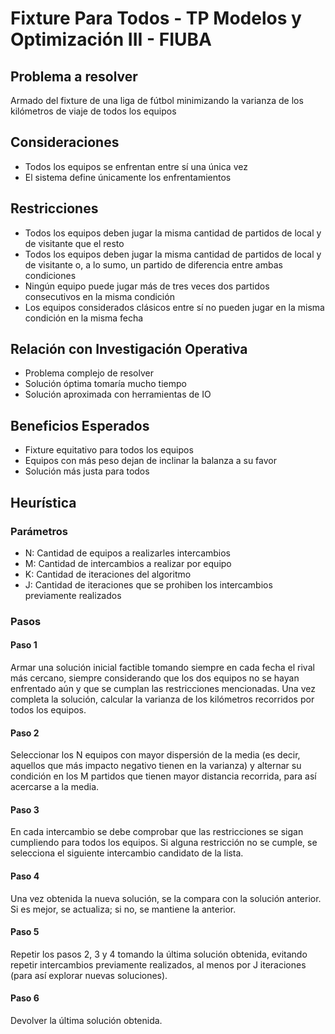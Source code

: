 # Fixture Para Todos - TP Modelos y Optimización III - FIUBA

## Problema a resolver
Armado del fixture de una liga de fútbol minimizando la varianza de los kilómetros de viaje de todos los equipos

## Consideraciones
- Todos los equipos se enfrentan entre sí una única vez
- El sistema define únicamente los enfrentamientos

## Restricciones
- Todos los equipos deben jugar la misma cantidad de partidos de local y de visitante que el resto
- Todos los equipos deben jugar la misma cantidad de partidos de local y de visitante o, a lo sumo, un partido de diferencia entre ambas condiciones
- Ningún equipo puede jugar más de tres veces dos partidos consecutivos en la misma condición
- Los equipos considerados clásicos entre sí no pueden jugar en la misma condición en la misma fecha

## Relación con Investigación Operativa
- Problema complejo de resolver
- Solución óptima tomaría mucho tiempo
- Solución aproximada con herramientas de IO

## Beneficios Esperados
- Fixture equitativo para todos los equipos
- Equipos con más peso dejan de inclinar la balanza a su favor
- Solución más justa para todos

## Heurística
### Parámetros
- N: Cantidad de equipos a realizarles intercambios
- M: Cantidad de intercambios a realizar por equipo
- K: Cantidad de iteraciones del algoritmo
- J: Cantidad de iteraciones que se prohiben los intercambios previamente realizados

### Pasos
#### Paso 1
Armar una solución inicial factible tomando siempre en cada fecha el rival más cercano, siempre considerando
que los dos equipos no se hayan enfrentado aún y que se cumplan las restricciones mencionadas.
Una vez completa la solución, calcular la varianza de los kilómetros recorridos por todos los equipos.

#### Paso 2
Seleccionar los N equipos con mayor dispersión de la media (es decir, aquellos que más impacto negativo tienen en la varianza) y alternar su condición en los M partidos que tienen mayor distancia recorrida, para así acercarse a la media.

#### Paso 3
En cada intercambio se debe comprobar que las restricciones se sigan cumpliendo para todos los equipos. Si alguna restricción no se cumple, se selecciona el siguiente intercambio candidato de la lista.

#### Paso 4
Una vez obtenida la nueva solución, se la compara con la solución anterior. Si es mejor, se actualiza; si no, se mantiene la anterior.

#### Paso 5
Repetir los pasos 2, 3 y 4 tomando la última solución obtenida, evitando repetir intercambios previamente realizados, al menos por J iteraciones (para así explorar nuevas soluciones).

#### Paso 6
Devolver la última solución obtenida.